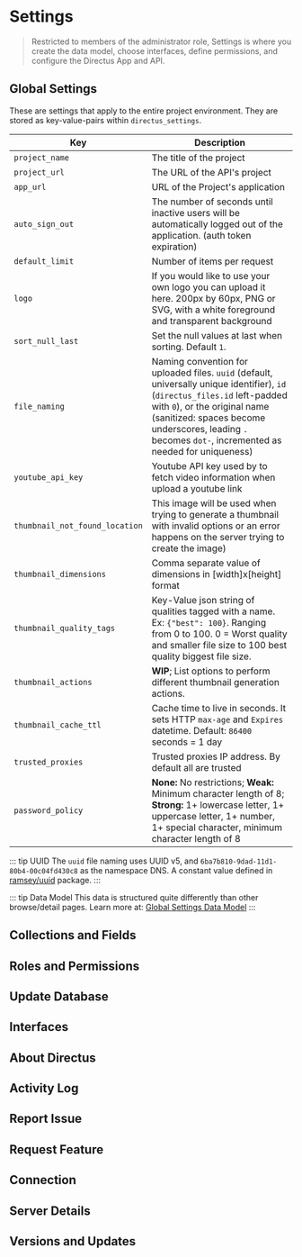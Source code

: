 # Settings

> Restricted to members of the administrator role, Settings is where you create the data model, choose interfaces, define permissions, and configure the Directus App and API.

## Global Settings

These are settings that apply to the entire project environment. They are stored as key-value-pairs within `directus_settings`.

Key               | Description
----------------- | ---------------------------------------------------------------
`project_name`    | The title of the project
`project_url`     | The URL of the API's project
`app_url`         | URL of the Project's application
`auto_sign_out`   | The number of seconds until inactive users will be automatically logged out of the application. (auth token expiration)
`default_limit`   | Number of items per request
`logo`            | If you would like to use your own logo you can upload it here. 200px by 60px, PNG or SVG, with a white foreground and transparent background
`sort_null_last`  | Set the null values at last when sorting. Default `1`.
`file_naming`     | Naming convention for uploaded files. `uuid` (default, universally unique identifier), `id` (`directus_files.id` left-padded with `0`), or the original name (sanitized: spaces become underscores, leading `.` becomes `dot-`, incremented as needed for uniqueness)
`youtube_api_key` | Youtube API key used by to fetch video information when upload a youtube link
`thumbnail_not_found_location` | This image will be used when trying to generate a thumbnail with invalid options or an error happens on the server trying to create the image) | Returns 404
`thumbnail_dimensions`      | Comma separate value of dimensions in [width]x[height] format | 200x200
`thumbnail_quality_tags`    | Key-Value json string of qualities tagged with a name. Ex: `{"best": 100}`. Ranging from 0 to 100. 0 = Worst quality and smaller file size to 100 best quality biggest file size. | `{"poor": 25, "good": 50, "better":  75, "best": 100}`
`thumbnail_actions`         | **WIP**; List options to perform different thumbnail generation actions. | `contain` and `crop`
`thumbnail_cache_ttl`       | Cache time to live in seconds. It sets HTTP `max-age` and `Expires` datetime. Default: `86400` seconds = 1 day
`trusted_proxies` | Trusted proxies IP address. By default all are trusted
`password_policy` | **None:** No restrictions; **Weak:** Minimum character length of 8; **Strong:** 1+ lowercase letter, 1+ uppercase letter, 1+ number, 1+ special character, minimum character length of 8

::: tip UUID
The `uuid` file naming uses UUID v5, and `6ba7b810-9dad-11d1-80b4-00c04fd430c8` as the namespace DNS. A constant value defined in [ramsey/uuid](https://github.com/ramsey/uuid/blob/5cadea8447ea1734b66e402aeb1a1739957d59f6/src/Uuid.php#L44) package.
:::

::: tip Data Model
This data is structured quite differently than other browse/detail pages. Learn more at: [Global Settings Data Model](/advanced/app/global-settings-data-model.md)
:::

## Collections and Fields

## Roles and Permissions

## Update Database

## Interfaces

## About Directus

## Activity Log

## Report Issue

## Request Feature

## Connection

## Server Details

## Versions and Updates
